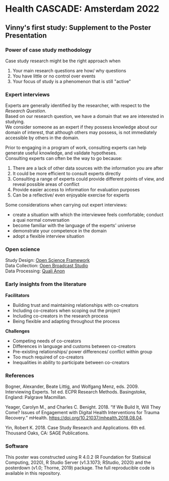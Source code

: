 # Health CASCADE: Amsterdam 2022
## Vinny's first study: Supplement to the Poster Presentation

### Power of case study methodology  
Case study research might be the right approach when  
  
  1) Your main research questions are how/ why questions  
  2) You have little or no control over events  
  3) Your focus of study is a phenomenon that is still "active"


### Expert interviews  
Experts are generally identified by the researcher, with respect to the *Research Question*.  
Based on our research question, we have a domain that we are interested in studying.  
We consider someone as an expert if they possess knowledge about our domain of interest, that although others may possess, is not immediately accessible by others in the domain.  

Prior to engaging in a program of work, consulting experts can help generate useful knowledge, and validate hypotheses.  
Consulting experts can often be the way to go because:  
  
  1) There are a lack of other data sources with the information you are after  
  2) It could be more efficient to consult experts directly  
  3) Consulting a range of experts could provide different points of view, and reveal possible areas of conflict  
  4) Provide easier access to information for evaluation purposes  
  5) Can be a reflective/ even enjoyable exercise for experts  

Some considerations when carrying out expert interviews:  
  
  - create a situation with which the interviewee feels comfortable; conduct a quai normal conversation    
  - become familiar with the language of the experts' universe  
  - demonstrate your competence in the domain  
  - adopt a flexible interview situation  

### Open science  
Study Design: [Open Science Framework](https://osf.io)  
Data Collection: [Open Broadcast Studio](https://obsproject.com)  
Data Processing: [Quali Anon](https://www.qualiservice.org/en/the-helpdesk/tools.html)  


### Early insights from the literature
**Facilitators**  

  - Building trust and maintaining relationships with co-creators  
  - Including co-creators when scoping out the project  
  - Including co-creators in the research process  
  - Being flexible and adapting throughout the process  

**Challenges**  
  
  - Competing needs of co-creators  
  - Differences in language and customs between co-creators  
  - Pre-existing relationships/ power differences/ conflict within group  
  - Too much required of co-creators  
  - Inequalities in ability to participate between co-creators  

### References
Bogner, Alexander, Beate Littig, and Wolfgang Menz, eds. 2009. Interviewing Experts. 1st ed. ECPR Research Methods. Basingstoke, England: Palgrave Macmillan.  

Yeager, Carolyn M., and Charles C. Benight. 2018. “If We Build It, Will They Come? Issues of Engagement with Digital Health Interventions for Trauma Recovery.” mHealth. https://doi.org/10.21037/mhealth.2018.08.04.  

Yin, Robert K. 2018. Case Study Research and Applications. 6th ed. Thousand Oaks, CA: SAGE Publications. 

### Software  
This poster was constructed using R 4.0.2 (R Foundation for Statisical Computing, 2020), R Studio Server (v1.3.1073; RStudio, 2020) and the posterdown (v1.0; Thorne, 2019) package. The full reproducible code is available in this repository.